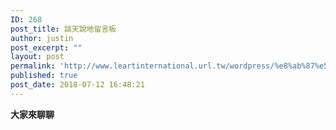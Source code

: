 ```yaml
---
ID: 268
post_title: 談天說地留言板
author: justin
post_excerpt: ""
layout: post
permalink: 'http://www.leartinternational.url.tw/wordpress/%e8%ab%87%e5%a4%a9%e8%aa%aa%e5%9c%b0%e7%95%99%e8%a8%80%e6%9d%bf/'
published: true
post_date: 2018-07-12 16:48:21
---
```

<strong>大家來聊聊</strong>
